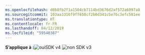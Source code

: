```yaml
---
ms.openlocfilehash: d0b8fb2f1a1504cb7114bd3676d2af572a6097a8
ms.sourcegitcommit: 103aa3316f9ff658cf2b0d341c5e76c3efc581ee
ms.translationtype: HT
ms.contentlocale: fr-FR
ms.lasthandoff: 04/12/2019
ms.locfileid: "59540387"
---
```

<Token>**S’applique à :**![oui](../media/yes.png)SDK v4 ![non](../media/no.png) SDK v3 </Token>
